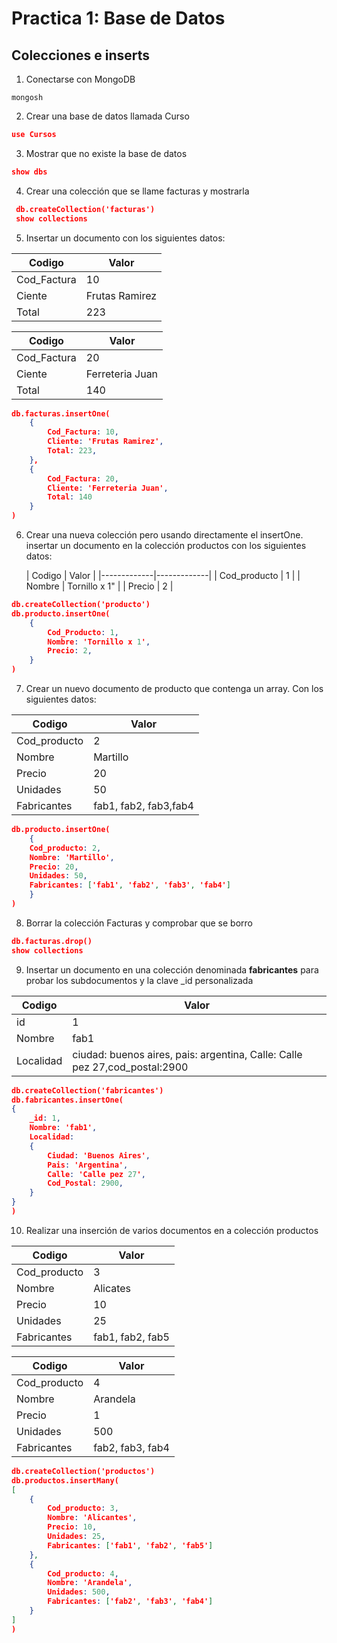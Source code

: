 # Practica 1: Base de Datos
## Colecciones e inserts

1. Conectarse con MongoDB

`mongosh`

2. Crear una base de datos llamada Curso

```json
use Cursos
```
3. Mostrar que no existe la base de datos

```json
show dbs
```

4. Crear una colección que se llame facturas y mostrarla

```json
 db.createCollection('facturas')
 show collections
```

5. Insertar un documento con los siguientes datos:

| Codigo   | Valor   |
|-------------|-------------|
| Cod_Factura | 10 |
| Ciente | Frutas Ramirez |
| Total | 223 |

| Codigo   | Valor   |
|-------------|-------------|
| Cod_Factura | 20 |
| Ciente | Ferreteria Juan |
| Total | 140 |

```json
db.facturas.insertOne(
    {
        Cod_Factura: 10,
        Cliente: 'Frutas Ramirez',
        Total: 223,
    },
    {
        Cod_Factura: 20,
        Cliente: 'Ferreteria Juan',
        Total: 140
    }
)
```

6. Crear una nueva colección pero usando directamente el insertOne.
   insertar un documento en la colección productos con los siguientes datos:

   | Codigo   | Valor   |
|-------------|-------------|
| Cod_producto | 1 |
| Nombre | Tornillo x 1" |
| Precio | 2 |

```json
db.createCollection('producto')
db.producto.insertOne(
    {
        Cod_Producto: 1,
        Nombre: 'Tornillo x 1',
        Precio: 2,
    }
)
```
7. Crear un nuevo documento de producto que contenga un array. Con los siguientes datos:

| Codigo   | Valor   |
|-------------|-------------|
| Cod_producto | 2 |
| Nombre | Martillo |
| Precio | 20 |
| Unidades | 50 |
| Fabricantes | fab1, fab2, fab3,fab4 |

```json
db.producto.insertOne(
    {
    Cod_producto: 2,
    Nombre: 'Martillo',
    Precio: 20,
    Unidades: 50,
    Fabricantes: ['fab1', 'fab2', 'fab3', 'fab4']
    }
)
```

8. Borrar la colección Facturas y comprobar que se borro

```json
db.facturas.drop()
show collections
```


9. Insertar un documento en una colección denominada **fabricantes**
   para probar los subdocumentos y la clave _id personalizada

| Codigo   | Valor   |
|-------------|-------------|
| id | 1 |
| Nombre | fab1 |
| Localidad | ciudad: buenos aires, pais: argentina, Calle: Calle pez 27,cod_postal:2900 |

```json
db.createCollection('fabricantes')
db.fabricantes.insertOne(
{
    _id: 1,
    Nombre: 'fab1',
    Localidad:
    {
        Ciudad: 'Buenos Aires',
        Pais: 'Argentina',
        Calle: 'Calle pez 27',
        Cod_Postal: 2900,
    }
}
)
```


10. Realizar una inserción de varios documentos en a colección
    productos

| Codigo   | Valor   |
|-------------|-------------|
| Cod_producto | 3 |
| Nombre | Alicates |
| Precio | 10 |
| Unidades | 25 |
| Fabricantes | fab1, fab2, fab5 |

| Codigo   | Valor   |
|-------------|-------------|
| Cod_producto | 4 |
| Nombre | Arandela |
| Precio | 1 |
| Unidades | 500 |
| Fabricantes | fab2, fab3, fab4 |

```json
db.createCollection('productos')
db.productos.insertMany(
[
    {
        Cod_producto: 3,
        Nombre: 'Alicantes',
        Precio: 10,
        Unidades: 25,
        Fabricantes: ['fab1', 'fab2', 'fab5']
    },
    {
        Cod_producto: 4,
        Nombre: 'Arandela',
        Unidades: 500,
        Fabricantes: ['fab2', 'fab3', 'fab4']
    }
]
)
```